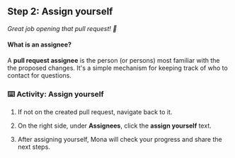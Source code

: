 ## Step 2: Assign yourself

_Great job opening that pull request! :wave:_

#### What is an assignee?

A **pull request assignee** is the person (or persons) most familiar with the the proposed changes.
It's a simple mechanism for keeping track of who to contact for questions.

### :keyboard: Activity: Assign yourself

1. If not on the created pull request, navigate back to it.

1. On the right side, under **Assignees**, click the **assign yourself** text.

1. After assigning yourself, Mona will check your progress and share the next steps.
